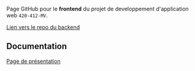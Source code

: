 Page GitHub pour le **frontend** du projet de developpement d'application web `420-412-MV`.

[Lien vers le repo du backend](https://github.com/patrim0/Projet-Web.Budget-Budgie_Backend)

## Documentation

[Page de présentation](https://github.com/patrim0/Projet-Web.Budget-Budgie_Frontend/wiki)
